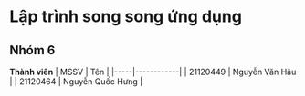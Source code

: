 # Lập trình song song ứng dụng
## Nhóm 6

**Thành viên**
| MSSV  | Tên | 
|-----|------------|
| 21120449   | Nguyễn Văn Hậu |
| 21120464   | Nguyễn Quốc Hưng  |


